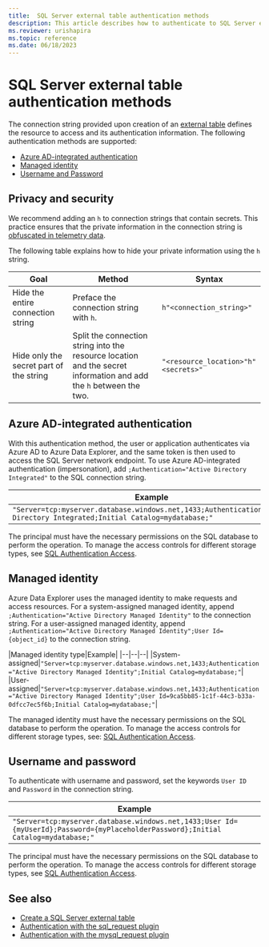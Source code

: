 ```yaml
---
title:  SQL Server external table authentication methods
description: This article describes how to authenticate to SQL Server external tables in Azure Data Explorer.
ms.reviewer: urishapira
ms.topic: reference
ms.date: 06/18/2023
---
```

# SQL Server external table authentication methods

The connection string provided upon creation of an [external table](../../management/external-sql-tables.md) defines the resource to access and its authentication information. The following authentication methods are supported:

* [Azure AD-integrated authentication](#azure-ad-integrated-authentication)
* [Managed identity](#managed-identity)
* [Username and Password](#username-and-password)

## Privacy and security

We recommend adding an `h` to connection strings that contain secrets. This practice ensures that the private information in the connection string is [obfuscated in telemetry data](../../query/scalar-data-types/string.md#obfuscated-string-literals).

The following table explains how to hide your private information using the `h` string.

|Goal|Method|Syntax|
|--|--|--|
|Hide the entire connection string|Preface the connection string with `h`.|`h"<connection_string>"`|
|Hide only the secret part of the string|Split the connection string into the resource location and the secret information and add the `h` between the two.| `"<resource_location>"h"<secrets>"`|

## Azure AD-integrated authentication

With this authentication method, the user or application authenticates via Azure AD to Azure Data Explorer, and the same token is then used to access the SQL Server network endpoint. To use Azure AD-integrated authentication (impersonation), add `;Authentication="Active Directory Integrated"` to the SQL connection string.

|Example|
|--|
|`"Server=tcp:myserver.database.windows.net,1433;Authentication=Active Directory Integrated;Initial Catalog=mydatabase;"`|

The principal must have the necessary permissions on the SQL database to perform the operation. To manage the access controls for different storage types, see [SQL Authentication Access](/sql/relational-databases/security/authentication-access/getting-started-with-database-engine-permissions).

## Managed identity

Azure Data Explorer uses the managed identity to make requests and access resources. For a system-assigned managed identity, append `;Authentication="Active Directory Managed Identity"` to the connection string. For a user-assigned managed identity, append `;Authentication="Active Directory Managed Identity";User Id={object_id}` to the connection string.

|Managed identity type|Example|
|--|--|--|
|System-assigned|`"Server=tcp:myserver.database.windows.net,1433;Authentication="Active Directory Managed Identity";Initial Catalog=mydatabase;"`|
|User-assigned|`"Server=tcp:myserver.database.windows.net,1433;Authentication="Active Directory Managed Identity";User Id=9ca5bb85-1c1f-44c3-b33a-0dfcc7ec5f6b;Initial Catalog=mydatabase;"`|

The managed identity must have the necessary permissions on the SQL database to perform the operation. To manage the access controls for different storage types, see: [SQL Authentication Access](/sql/relational-databases/security/authentication-access/getting-started-with-database-engine-permissions).

## Username and password

To authenticate with username and password, set the keywords `User ID` and `Password` in the connection string.

|Example|
|--|
|`"Server=tcp:myserver.database.windows.net,1433;User Id={myUserId};Password={myPlaceholderPassword};Initial Catalog=mydatabase;"`|

The principal must have the necessary permissions on the SQL database to perform the operation. To manage the access controls for different storage types, see [SQL Authentication Access](/sql/relational-databases/security/authentication-access/getting-started-with-database-engine-permissions).

## See also

* [Create a SQL Server external table](../../management/external-sql-tables.md)
* [Authentication with the sql_request plugin](../../query/sqlrequestplugin.md#authentication-and-authorization)
* [Authentication with the mysql_request plugin](../../query/mysqlrequest-plugin.md#authentication-and-authorization)

